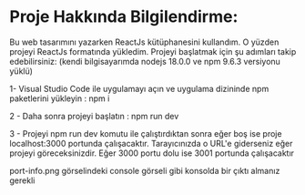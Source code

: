 # Proje Hakkında Bilgilendirme:

Bu web tasarımını yazarken ReactJs kütüphanesini kullandım. O yüzden projeyi ReactJs formatında yükledim. Projeyi başlatmak için şu adımları takip edebilirsiniz: (kendi bilgisayarımda nodejs 18.0.0 ve npm 9.6.3 versiyonu yüklü)

1- Visual Studio Code ile uygulamayı açın ve uygulama dizininde npm paketlerini yükleyin : npm i 

2 - Daha sonra projeyi başlatın : npm run dev

3 - Projeyi npm run dev komutu ile çalıştırdıktan sonra eğer boş ise proje localhost:3000 portunda çalışacaktır. Tarayıcınızda o URL'e giderseniz eğer projeyi göreceksinizdir. Eğer 3000 portu dolu ise 3001 portunda çalışacaktır

port-info.png görselindeki console görseli gibi konsolda bir çıktı almanız gerekli



